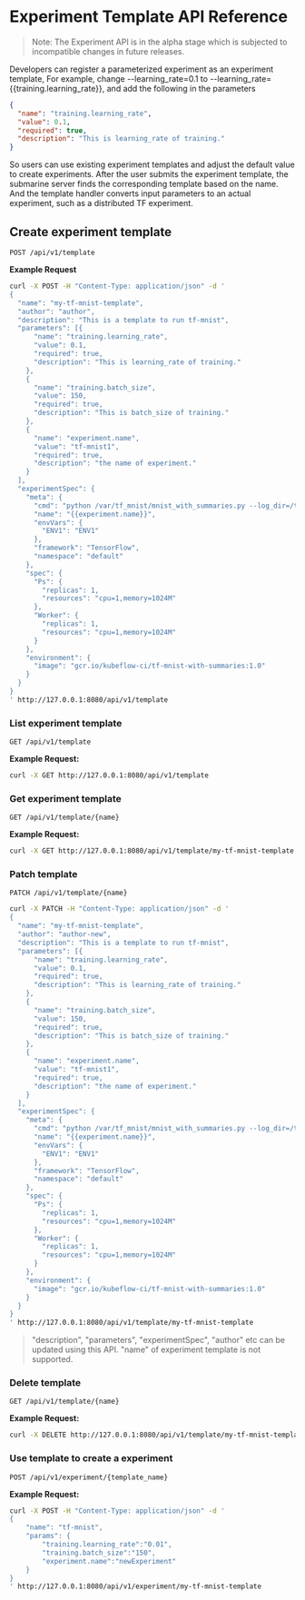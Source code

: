 <!--
Licensed to the Apache Software Foundation (ASF) under one
or more contributor license agreements.  See the NOTICE file
distributed with this work for additional information
regarding copyright ownership.  The ASF licenses this file
to you under the Apache License, Version 2.0 (the
"License"); you may not use this file except in compliance
with the License.  You may obtain a copy of the License at

  http://www.apache.org/licenses/LICENSE-2.0

Unless required by applicable law or agreed to in writing,
software distributed under the License is distributed on an
"AS IS" BASIS, WITHOUT WARRANTIES OR CONDITIONS OF ANY
KIND, either express or implied.  See the License for the
specific language governing permissions and limitations
under the License.
-->

# Experiment Template API Reference

> Note: The Experiment API is in the alpha stage which is subjected to incompatible changes in
> future releases.


Developers can register a parameterized experiment as an experiment template,
For example, change --learning_rate=0.1 to --learning_rate={{training.learning_rate}}, and add the following in the parameters
```json
{
  "name": "training.learning_rate",
  "value": 0.1,
  "required": true,
  "description": "This is learning_rate of training."
}
```
So users can use existing experiment templates and adjust the default value to create experiments.
After the user submits the experiment template, the submarine server finds the corresponding template based on the name. And the template handler converts input parameters to an actual experiment, such as a distributed TF experiment.



## Create experiment template
`POST /api/v1/template`

**Example Request**
```sh
curl -X POST -H "Content-Type: application/json" -d '
{
  "name": "my-tf-mnist-template",
  "author": "author",
  "description": "This is a template to run tf-mnist",
  "parameters": [{
      "name": "training.learning_rate",
      "value": 0.1,
      "required": true,
      "description": "This is learning_rate of training."
    },
    {
      "name": "training.batch_size",
      "value": 150,
      "required": true,
      "description": "This is batch_size of training."
    },
    {
      "name": "experiment.name",
      "value": "tf-mnist1",
      "required": true,
      "description": "the name of experiment."
    }
  ],
  "experimentSpec": {
    "meta": {
      "cmd": "python /var/tf_mnist/mnist_with_summaries.py --log_dir=/train/log --learning_rate={{training.learning_rate}} --batch_size={{training.batch_size}}",
      "name": "{{experiment.name}}",
      "envVars": {
        "ENV1": "ENV1"
      },
      "framework": "TensorFlow",
      "namespace": "default"
    },
    "spec": {
      "Ps": {
        "replicas": 1,
        "resources": "cpu=1,memory=1024M"
      },
      "Worker": {
        "replicas": 1,
        "resources": "cpu=1,memory=1024M"
      }
    },
    "environment": {
      "image": "gcr.io/kubeflow-ci/tf-mnist-with-summaries:1.0"
    }
  }
}
' http://127.0.0.1:8080/api/v1/template
```


### List experiment template
`GET /api/v1/template`

**Example Request:**
```sh
curl -X GET http://127.0.0.1:8080/api/v1/template
```

### Get experiment template
`GET /api/v1/template/{name}`

**Example Request:**
```sh
curl -X GET http://127.0.0.1:8080/api/v1/template/my-tf-mnist-template
```


### Patch template
`PATCH /api/v1/template/{name}`
```sh
curl -X PATCH -H "Content-Type: application/json" -d '
{
  "name": "my-tf-mnist-template",
  "author": "author-new",
  "description": "This is a template to run tf-mnist",
  "parameters": [{
      "name": "training.learning_rate",
      "value": 0.1,
      "required": true,
      "description": "This is learning_rate of training."
    },
    {
      "name": "training.batch_size",
      "value": 150,
      "required": true,
      "description": "This is batch_size of training."
    },
    {
      "name": "experiment.name",
      "value": "tf-mnist1",
      "required": true,
      "description": "the name of experiment."
    }
  ],
  "experimentSpec": {
    "meta": {
      "cmd": "python /var/tf_mnist/mnist_with_summaries.py --log_dir=/train/log --learning_rate={{training.learning_rate}} --batch_size={{training.batch_size}}",
      "name": "{{experiment.name}}",
      "envVars": {
        "ENV1": "ENV1"
      },
      "framework": "TensorFlow",
      "namespace": "default"
    },
    "spec": {
      "Ps": {
        "replicas": 1,
        "resources": "cpu=1,memory=1024M"
      },
      "Worker": {
        "replicas": 1,
        "resources": "cpu=1,memory=1024M"
      }
    },
    "environment": {
      "image": "gcr.io/kubeflow-ci/tf-mnist-with-summaries:1.0"
    }
  }
}
' http://127.0.0.1:8080/api/v1/template/my-tf-mnist-template
```

> "description", "parameters", "experimentSpec", "author" etc can be updated using this API.
"name" of experiment template is not supported.



### Delete template
`GET /api/v1/template/{name}`

**Example Request:**
```sh
curl -X DELETE http://127.0.0.1:8080/api/v1/template/my-tf-mnist-template
```


### Use template to create a experiment
`POST /api/v1/experiment/{template_name}`

**Example Request:**
```sh
curl -X POST -H "Content-Type: application/json" -d '
{
    "name": "tf-mnist",
    "params": {
        "training.learning_rate":"0.01", 
        "training.batch_size":"150", 
        "experiment.name":"newExperiment"
    }
}
' http://127.0.0.1:8080/api/v1/experiment/my-tf-mnist-template
```

